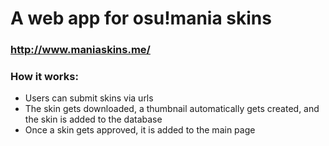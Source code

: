 # A web app for osu!mania skins

### http://www.maniaskins.me/

### How it works:
* Users can submit skins via urls
* The skin gets downloaded, a thumbnail automatically gets created, and the skin is added to the database
* Once a skin gets approved, it is added to the main page
